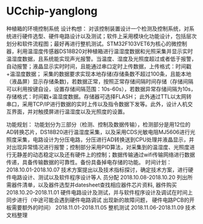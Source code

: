 # UCchip-yanglong
种植箱的环境控制系统
设计构想： 
     对该控制装置设计一个检测及控制系统，对系统进行硬件选型、硬件电路设计以及测试；软件上采用模块化功能设计，包括层次划分和软件流程图；最好再进行整机测试。STM32F103VET6为核心的微控制器，利用温湿度传感器DS18B20对种植箱进行温湿度数据和光照采集并显示实时温湿度数据，且系统能实现声光报警。当温度、湿度及光照度超过或者低于报警，自动报警；液晶显示实时时间，且能通过串口定时上传数据，上传格式：时间戳+温湿度数据； 采集的数据要求实现本地存储(存储条数不超过100条，且能本地（液晶屏）显示存储条数)，若数据正常，按照正常存储间隔时间存储（存储间隔可以利用按键自设，设置存储间隔范围：10s-60s），若数据异常存储间隔为10s，存储格式：时间戳+温湿度数据。存储器可选择FLASH； 此外通过TTL以太网转串口，采用TCP/IP进行数据的实时上传以及指令数据下发等。此外，设计人机交互界面，并对触摸屏进行温湿度以及光照度的设置。
 
功能规划：
     功能划分为三部分（检测、控制及数据传输），检测部分是用12位的AD转换芯片，DS18B20进行温湿度采集，以及采用CDS光敏电阻MJ5606进行光照度采集，电路设计为分压电路，分压进行AD转换送到CPU处理并液晶显示，并对出现异常情况进行报警；控制部分采用PID算法，对采集到的温湿度、光照度进行无静差的动态稳定以及还有硬件上的控制；数据传输通过wifi传输网络进行数据传递，具备传输数据的可靠性。备份具备掉电存储的功能。
时间计划：
        2018.10.01-2018.10.07   技术方案提出以及技术指标探讨，确定技术方案，进行硬件电路设计、测试以及软件程序设计等人                                 员分配
        2018.10.08-2018.10.20   列出所需器件清单，以及器件选型并datesheet查找相应器件芯片资料, 器件购买
        2018.10.20-2018.11.01   硬件电路设计及测试，并与软件程序设计及调试在时间上同步进行（中途可能会遇到硬件电路调试                                 出现新的故障问题， 硬件电路PCB的开板需要额外的时间）
        2018.11.01-2018.11.05   整机测试
        2018.11.06-2018.11.09   技术文档整理
